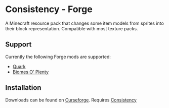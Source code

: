 # Consistency - Forge
A Minecraft resource pack that changes some item models from sprites into their block representation. Compatible with most texture packs.

## Support
Currently the following Forge mods are supported:  
- [Quark](https://www.curseforge.com/minecraft/mc-mods/quark)  
- [Biomes O' Plenty](https://www.curseforge.com/minecraft/mc-mods/biomes-o-plenty)  

## Installation
Downloads can be found on [Curseforge](https://www.curseforge.com/minecraft/texture-packs/consistency-forge). Requires [Consistency](https://www.curseforge.com/minecraft/texture-packs/consistency)
